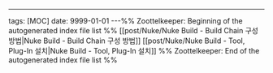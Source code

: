 ---
tags: [MOC]
date: 9999-01-01
---%% Zoottelkeeper: Beginning of the autogenerated index file list  %%
 [[post/Nuke/Nuke Build - Build Chain 구성 방법|Nuke Build - Build Chain 구성 방법]]
 [[post/Nuke/Nuke Build - Tool, Plug-In 설치|Nuke Build - Tool, Plug-In 설치]]
%% Zoottelkeeper: End of the autogenerated index file list  %%
